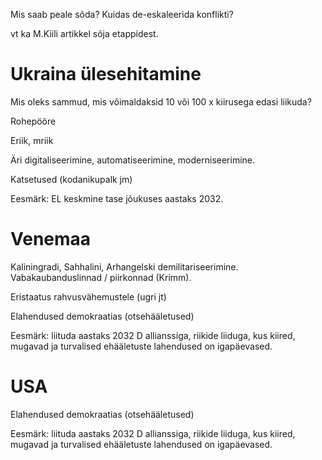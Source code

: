 Mis saab peale sõda? Kuidas de-eskaleerida konflikti?

vt ka M.Kiili artikkel sõja etappidest.

# Ukraina ülesehitamine

Mis oleks sammud, mis võimaldaksid 10 või 100 x kiirusega edasi liikuda?

Rohepööre

Eriik, mriik

Äri digitaliseerimine, automatiseerimine, moderniseerimine. 

Katsetused (kodanikupalk jm)

Eesmärk: EL keskmine tase jõukuses aastaks 2032.


# Venemaa 

Kaliningradi, Sahhalini, Arhangelski demilitariseerimine. 
Vabakaubanduslinnad / piirkonnad (Krimm). 

Eristaatus rahvusvähemustele (ugri jt)

Elahendused demokraatias (otsehääletused)

Eesmärk: liituda aastaks 2032 D allianssiga, riikide liiduga, 
kus kiired, mugavad ja turvalised ehääletuste lahendused on igapäevased.

# USA 

Elahendused demokraatias (otsehääletused)

Eesmärk: liituda aastaks 2032 D allianssiga, riikide liiduga, 
kus kiired, mugavad ja turvalised ehääletuste lahendused on igapäevased.


